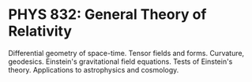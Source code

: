 # PHYS 832: General Theory of Relativity

Differential geometry of space-time. Tensor fields and forms. Curvature, geodesics. Einstein's gravitational field equations. Tests of Einstein's theory. Applications to astrophysics and cosmology.